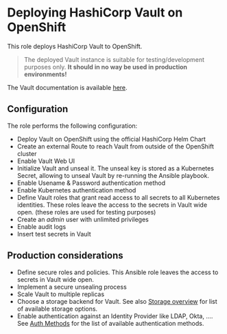 # Deploying HashiCorp Vault on OpenShift

This role deploys HashiCorp Vault to OpenShift.

> The deployed Vault instance is suitable for testing/development purposes only. **It should in no way be used in production environments!**

The Vault documentation is available [here](https://learn.hashicorp.com/vault).

## Configuration

The role performs the following configuration:

* Deploy Vault on OpenShift using the official HashiCorp Helm Chart
* Create an external Route to reach Vault from outside of the OpenShift cluster
* Enable Vault Web UI
* Initialize Vault and unseal it. The unseal key is stored as a Kubernetes Secret, allowing to unseal Vault by re-running the Ansible playbook.
* Enable Usename & Password authentication method
* Enable Kubernetes authentication method
* Define Vault roles that grant read access to all secrets to all Kubernetes identities. These roles leave the access to the secrets in Vault wide open. (these roles are used for testing purposes)
* Create an *admin* user with unlimited privileges
* Enable audit logs
* Insert test secrets in Vault

## Production considerations

* Define secure roles and policies. This Ansible role leaves the access to secrets in Vault wide open.
* Implement a secure unsealing process
* Scale Vault to multiple replicas
* Choose a storage backend for Vault. See also [Storage overview](https://www.vaultproject.io/docs/configuration/storage) for list of available storage options.
* Enable authentication against an Identity Provider like LDAP, Okta, .... See [Auth Methods](https://www.vaultproject.io/docs/auth) for the list of available authentication methods.
